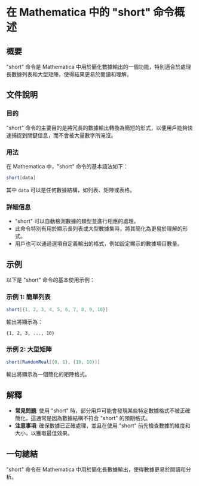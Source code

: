 <!--
Meta Description: # 在 Mathematica 中的 "short" 命令概述 ## 概要 "short" 命令是 Mathematica 中用於簡化數據輸出的一個功能，特別適合於處理長數據列表和大型矩陣，使得結果更易於閱讀和理解。 ## 文件說明 ### 目的 "short" 命令的主要目的是將冗長的數據輸出轉換...
Meta Keywords: short, mathematica, data, 命令概述, 命令是
-->

# 在 Mathematica 中的 "short" 命令概述

## 概要
"short" 命令是 Mathematica 中用於簡化數據輸出的一個功能，特別適合於處理長數據列表和大型矩陣，使得結果更易於閱讀和理解。

## 文件說明
### 目的
"short" 命令的主要目的是將冗長的數據輸出轉換為簡短的形式，以便用戶能夠快速捕捉到關鍵信息，而不會被大量數字所淹沒。

### 用法
在 Mathematica 中，"short" 命令的基本語法如下：
```mathematica
short[data]
```
其中 `data` 可以是任何數據結構，如列表、矩陣或表格。

### 詳細信息
- "short" 可以自動檢測數據的類型並進行相應的處理。
- 此命令特別有用於顯示長列表或大型數據集時，將其簡化為更易於理解的形式。
- 用戶也可以通過選項自定義輸出的格式，例如設定顯示的數據項目數量。

## 示例
以下是 "short" 命令的基本使用示例：

### 示例 1: 簡單列表
```mathematica
short[{1, 2, 3, 4, 5, 6, 7, 8, 9, 10}]
```
輸出將顯示為：
```
{1, 2, 3, ..., 10}
```

### 示例 2: 大型矩陣
```mathematica
short[RandomReal[{0, 1}, {10, 10}]]
```
輸出將顯示為一個簡化的矩陣格式。

## 解釋
- **常見問題**: 使用 "short" 時，部分用戶可能會發現某些特定數據格式不被正確簡化，這通常是因為數據結構不符合 "short" 的預期格式。
- **注意事項**: 確保數據已正確處理，並且在使用 "short" 前先檢查數據的維度和大小，以獲取最佳效果。

## 一句總結
"short" 命令在 Mathematica 中用於簡化長數據輸出，使得數據更易於閱讀和分析。